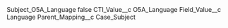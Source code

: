 <?xml version="1.0" encoding="UTF-8"?>
<CustomMetadata xmlns="http://soap.sforce.com/2006/04/metadata" xmlns:xsi="http://www.w3.org/2001/XMLSchema-instance" xmlns:xsd="http://www.w3.org/2001/XMLSchema">
    <label>Subject_O5A_Language</label>
    <protected>false</protected>
    <values>
        <field>CTI_Value__c</field>
        <value xsi:type="xsd:string">O5A_Language</value>
    </values>
    <values>
        <field>Field_Value__c</field>
        <value xsi:type="xsd:string">Language</value>
    </values>
    <values>
        <field>Parent_Mapping__c</field>
        <value xsi:type="xsd:string">Case_Subject</value>
    </values>
</CustomMetadata>
